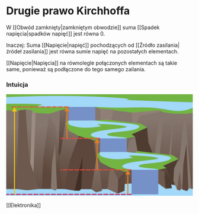 # Drugie prawo Kirchhoffa
W [[Obwód zamknięty|zamkniętym obwodzie]] suma [[Spadek napięcia|spadków napięć]] jest równa 0.

Inaczej: Suma [[Napięcie|napięć]] pochodzących od [[Źródło zasilania|źródeł zasilania]] jest równa sumie napięć na pozostałych elementach.

[[Napięcie|Napięcia]] na równolegle połączonych elementach są takie same, ponieważ są podłączone do tego samego zailania.

### Intuicja
![](img/drugie_prawo_kirchhoffa1.PNG)


[[Elektronika]]